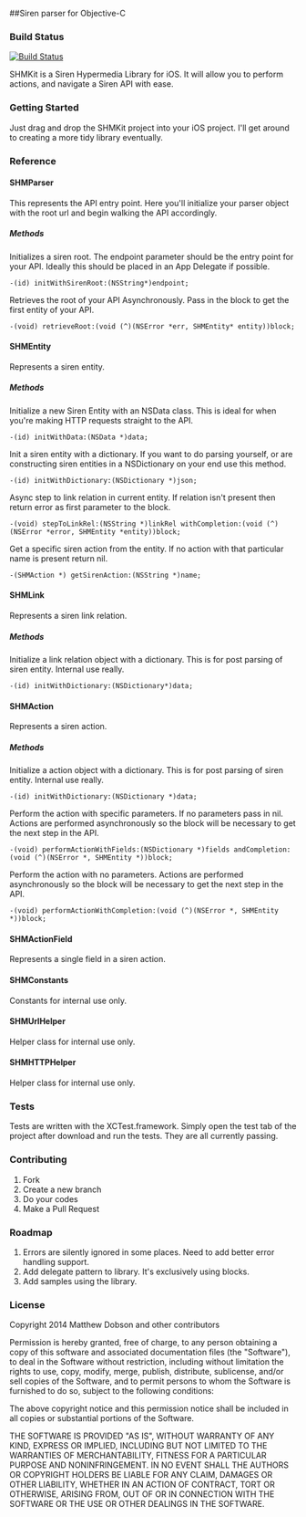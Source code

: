 ##Siren parser for Objective-C

### Build Status
[![Build Status](https://travis-ci.org/mdobson/SHMKit.png?branch=master)](https://travis-ci.org/mdobson/SHMKit)

SHMKit is a Siren Hypermedia Library for iOS. It will allow you to perform actions, and navigate a Siren API with ease.

### Getting Started

Just drag and drop the SHMKit project into your iOS project. I'll get around to creating a more tidy library eventually.

### Reference

#### SHMParser

This represents the API entry point. Here you'll initialize your parser object with the root url and begin walking the API accordingly.

##### Methods

Initializes a siren root. The endpoint parameter should be the entry point for your API. Ideally this should be placed in an App Delegate if possible.

```-(id) initWithSirenRoot:(NSString*)endpoint;```

Retrieves the root of your API Asynchronously. Pass in the block to get the first entity of your API.

```-(void) retrieveRoot:(void (^)(NSError *err, SHMEntity* entity))block;```


#### SHMEntity

Represents a siren entity. 

##### Methods

Initialize a new Siren Entity with an NSData class. This is ideal for when you're making HTTP requests straight to the API.

```-(id) initWithData:(NSData *)data;```

Init a siren entity with a dictionary. If you want to do parsing yourself, or are constructing siren entities in a NSDictionary on your end use this method.

```-(id) initWithDictionary:(NSDictionary *)json;```

Async step to link relation in current entity. If relation isn't present then return error as first parameter to the block.

```-(void) stepToLinkRel:(NSString *)linkRel withCompletion:(void (^)(NSError *error, SHMEntity *entity))block;```

Get a specific siren action from the entity. If no action with that particular name is present return nil.

```-(SHMAction *) getSirenAction:(NSString *)name;```

#### SHMLink

Represents a siren link relation.

##### Methods

Initialize a link relation object with a dictionary. This is for post parsing of siren entity. Internal use really.

```-(id) initWithDictionary:(NSDictionary*)data;```

#### SHMAction

Represents a siren action.

##### Methods

Initialize a action object with a dictionary. This is for post parsing of siren entity. Internal use really.

```-(id) initWithDictionary:(NSDictionary *)data;```

Perform the action with specific parameters. If no parameters pass in nil. Actions are performed asynchronously so the block will be necessary to get the next step in the API.

```-(void) performActionWithFields:(NSDictionary *)fields andCompletion:(void (^)(NSError *, SHMEntity *))block;```

Perform the action with no parameters. Actions are performed asynchronously so the block will be necessary to get the next step in the API.

```-(void) performActionWithCompletion:(void (^)(NSError *, SHMEntity *))block;```

#### SHMActionField

Represents a single field in a siren action.

#### SHMConstants

Constants for internal use only.

#### SHMUrlHelper

Helper class for internal use only.

#### SHMHTTPHelper

Helper class for internal use only.

### Tests

Tests are written with the XCTest.framework. Simply open the test tab of the project after download and run the tests. They are all currently passing.

### Contributing

1. Fork
2. Create a new branch
3. Do your codes
4. Make a Pull Request

### Roadmap

1. Errors are silently ignored in some places. Need to add better error handling support.
2. Add delegate pattern to library. It's exclusively using blocks.
3. Add samples using the library.

### License

Copyright 2014 Matthew Dobson and other contributors

Permission is hereby granted, free of charge, to any person obtaining
a copy of this software and associated documentation files (the
"Software"), to deal in the Software without restriction, including
without limitation the rights to use, copy, modify, merge, publish,
distribute, sublicense, and/or sell copies of the Software, and to
permit persons to whom the Software is furnished to do so, subject to
the following conditions:

The above copyright notice and this permission notice shall be
included in all copies or substantial portions of the Software.

THE SOFTWARE IS PROVIDED "AS IS", WITHOUT WARRANTY OF ANY KIND,
EXPRESS OR IMPLIED, INCLUDING BUT NOT LIMITED TO THE WARRANTIES OF
MERCHANTABILITY, FITNESS FOR A PARTICULAR PURPOSE AND
NONINFRINGEMENT. IN NO EVENT SHALL THE AUTHORS OR COPYRIGHT HOLDERS BE
LIABLE FOR ANY CLAIM, DAMAGES OR OTHER LIABILITY, WHETHER IN AN ACTION
OF CONTRACT, TORT OR OTHERWISE, ARISING FROM, OUT OF OR IN CONNECTION
WITH THE SOFTWARE OR THE USE OR OTHER DEALINGS IN THE SOFTWARE.
